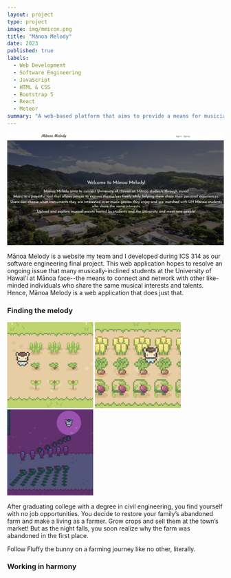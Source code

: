 ```yaml
---
layout: project
type: project
image: img/mmicon.png
title: "Mānoa Melody"
date: 2023
published: true
labels:
  - Web Development
  - Software Engineering
  - JavaScript
  - HTML & CSS
  - Bootstrap 5
  - React
  - Meteor
summary: "A web-based platform that aims to provide a means for musicians and music enthusiasts at the University of Hawaiʻi at Mānoa to connect and network."
---
```


<img class="img-fluid" src="../img/mmlanding.png">

Mānoa Melody is a website my team and I developed during ICS 314 as our software engineering final project. This web application hopes to resolve an ongoing issue that many musically-inclined students at the University of Hawaiʻi at Mānoa face--the means to connect and network with other like-minded individuals who share the same musical interests and talents. Hence, Mānoa Melody is a web application that does just that. 

### Finding the melody

<div class="text-center p-4">
  <img height="200px" src="../img/cropocalypse_1.png" class="img-thumbnail" >
  <img height="200px" src="../img/cropocalypse_2.png" class="img-thumbnail" >
  <img height="200px" src="../img/cropocalypse_3.png" class="img-thumbnail" >
</div>

After graduating college with a degree in civil engineering, you find yourself with no job opportunities. You decide to restore your family’s abandoned farm and make a living as a farmer. Grow crops and sell them at the town’s market! But as the night falls, you soon realize why the farm was abandoned in the first place.

Follow Fluffy the bunny on a farming journey like no other, literally.

### Working in harmony
